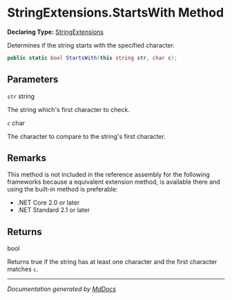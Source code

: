﻿# StringExtensions.StartsWith Method

**Declaring Type:** [StringExtensions](../index.md)

Determines if the string starts with the specified character.

```csharp
public static bool StartsWith(this string str, char c);
```

## Parameters

`str`  string

The string which's first character to check.

`c`  char

The character to compare to the string's first character.

## Remarks

This method is not included in the reference assembly for the following frameworks because a equivalent extension method, is available there and using the built\-in method is preferable:

- .NET Core 2.0 or later
- .NET Standard 2.1 or later

## Returns

bool

Returns true if the string has at least one character and the first character matches `c`.

___

*Documentation generated by [MdDocs](https://github.com/ap0llo/mddocs)*
